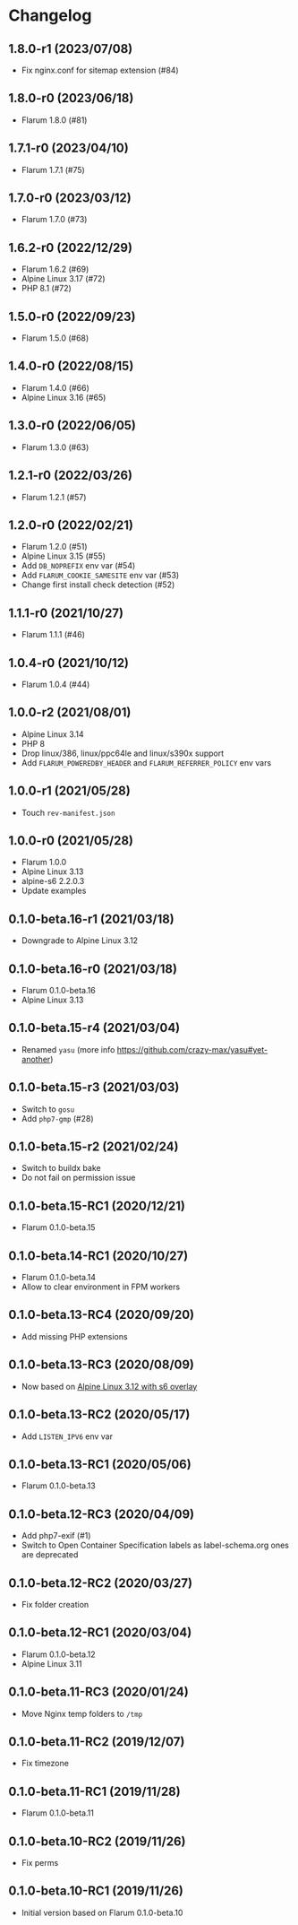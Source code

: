 # Changelog

## 1.8.0-r1 (2023/07/08)

* Fix nginx.conf for sitemap extension (#84)

## 1.8.0-r0 (2023/06/18)

* Flarum 1.8.0 (#81)

## 1.7.1-r0 (2023/04/10)

* Flarum 1.7.1 (#75)

## 1.7.0-r0 (2023/03/12)

* Flarum 1.7.0 (#73)

## 1.6.2-r0 (2022/12/29)

* Flarum 1.6.2 (#69)
* Alpine Linux 3.17 (#72)
* PHP 8.1 (#72)

## 1.5.0-r0 (2022/09/23)

* Flarum 1.5.0 (#68)

## 1.4.0-r0 (2022/08/15)

* Flarum 1.4.0 (#66)
* Alpine Linux 3.16 (#65)

## 1.3.0-r0 (2022/06/05)

* Flarum 1.3.0 (#63)

## 1.2.1-r0 (2022/03/26)

* Flarum 1.2.1 (#57)

## 1.2.0-r0 (2022/02/21)

* Flarum 1.2.0 (#51)
* Alpine Linux 3.15 (#55)
* Add `DB_NOPREFIX` env var (#54)
* Add `FLARUM_COOKIE_SAMESITE` env var (#53)
* Change first install check detection (#52)

## 1.1.1-r0 (2021/10/27)

* Flarum 1.1.1 (#46)

## 1.0.4-r0 (2021/10/12)

* Flarum 1.0.4 (#44)

## 1.0.0-r2 (2021/08/01)

* Alpine Linux 3.14
* PHP 8
* Drop linux/386, linux/ppc64le and linux/s390x support
* Add `FLARUM_POWEREDBY_HEADER` and `FLARUM_REFERRER_POLICY` env vars

## 1.0.0-r1 (2021/05/28)

* Touch `rev-manifest.json`

## 1.0.0-r0 (2021/05/28)

* Flarum 1.0.0
* Alpine Linux 3.13
* alpine-s6 2.2.0.3
* Update examples

## 0.1.0-beta.16-r1 (2021/03/18)

* Downgrade to Alpine Linux 3.12

## 0.1.0-beta.16-r0 (2021/03/18)

* Flarum 0.1.0-beta.16
* Alpine Linux 3.13

## 0.1.0-beta.15-r4 (2021/03/04)

* Renamed `yasu` (more info https://github.com/crazy-max/yasu#yet-another)

## 0.1.0-beta.15-r3 (2021/03/03)

* Switch to `gosu`
* Add `php7-gmp` (#28)

## 0.1.0-beta.15-r2 (2021/02/24)

* Switch to buildx bake
* Do not fail on permission issue

## 0.1.0-beta.15-RC1 (2020/12/21)

* Flarum 0.1.0-beta.15

## 0.1.0-beta.14-RC1 (2020/10/27)

* Flarum 0.1.0-beta.14
* Allow to clear environment in FPM workers

## 0.1.0-beta.13-RC4 (2020/09/20)

* Add missing PHP extensions

## 0.1.0-beta.13-RC3 (2020/08/09)

* Now based on [Alpine Linux 3.12 with s6 overlay](https://github.com/crazy-max/docker-alpine-s6/)

## 0.1.0-beta.13-RC2 (2020/05/17)

* Add `LISTEN_IPV6` env var

## 0.1.0-beta.13-RC1 (2020/05/06)

* Flarum 0.1.0-beta.13

## 0.1.0-beta.12-RC3 (2020/04/09)

* Add php7-exif (#1)
* Switch to Open Container Specification labels as label-schema.org ones are deprecated

## 0.1.0-beta.12-RC2 (2020/03/27)

* Fix folder creation

## 0.1.0-beta.12-RC1 (2020/03/04)

* Flarum 0.1.0-beta.12
* Alpine Linux 3.11

## 0.1.0-beta.11-RC3 (2020/01/24)

* Move Nginx temp folders to `/tmp`

## 0.1.0-beta.11-RC2 (2019/12/07)

* Fix timezone

## 0.1.0-beta.11-RC1 (2019/11/28)

* Flarum 0.1.0-beta.11

## 0.1.0-beta.10-RC2 (2019/11/26)

* Fix perms

## 0.1.0-beta.10-RC1 (2019/11/26)

* Initial version based on Flarum 0.1.0-beta.10
